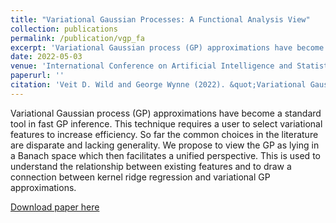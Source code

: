 ```yaml
---
title: "Variational Gaussian Processes: A Functional Analysis View"
collection: publications
permalink: /publication/vgp_fa
excerpt: 'Variational Gaussian process (GP) approximations have become a standard tool in fast GP inference. This technique requires a user to select variational features to increase efficiency.'
date: 2022-05-03
venue: 'International Conference on Artificial Intelligence and Statistics'
paperurl: ''
citation: 'Veit D. Wild and George Wynne (2022). &quot;Variational Gaussian Processes: A Functional Analysis View.&quot; <i> International Conference on Artificial Intelligence and Statistics. </i>'
---
```

Variational Gaussian process (GP) approximations have become a standard tool in fast GP inference. This technique requires a user to select variational features to increase efficiency. So far the common choices in the literature are disparate and lacking generality. We propose to view the GP as lying in a Banach space which then facilitates a unified perspective. This is used to understand the relationship between existing features and to draw a connection between kernel ridge regression and variational GP approximations.

[Download paper here](http://veitwild.github.io/files/vgp_fa.pdf)

